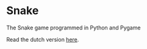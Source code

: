 # Snake
The Snake game programmed in Python and Pygame

Read the dutch version [here](README.nl.md).
